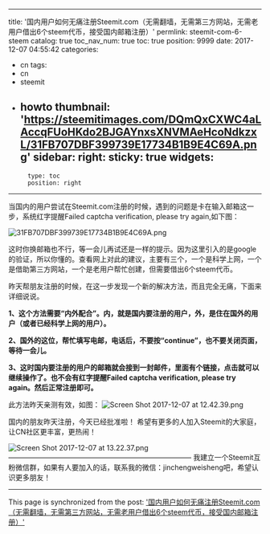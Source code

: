 
---
title: '国内用户如何无痛注册Steemit.com（无需翻墙，无需第三方网站，无需老用户借出6个steem代币，接受国内邮箱注册）'
permlink: steemit-com-6-steem
catalog: true
toc_nav_num: true
toc: true
position: 9999
date: 2017-12-07 04:55:42
categories:
- cn
tags:
- cn
- steemit
- howto
thumbnail: 'https://steemitimages.com/DQmQxCXWC4aLAccqFUoHKdo2BJGAYnxsXNVMAeHcoNdkzxL/31FB707DBF399739E17734B1B9E4C69A.png'
sidebar:
    right:
        sticky: true
widgets:
    -
        type: toc
        position: right
---


当国内的用户尝试在Steemit.com注册的时候，遇到的问题是卡在输入邮箱这一步，系统红字提醒Failed captcha verification, please try again,如下图：

![31FB707DBF399739E17734B1B9E4C69A.png](https://steemitimages.com/DQmQxCXWC4aLAccqFUoHKdo2BJGAYnxsXNVMAeHcoNdkzxL/31FB707DBF399739E17734B1B9E4C69A.png)

这时你换邮箱也不行，等一会儿再试还是一样的提示。因为这里引入的是google的验证，所以你懂的。查看网上对此的建议，主要有三个，一个是科学上网，一个是借助第三方网站，一个是老用户帮忙创建，但需要借出6个steem代币。

昨天帮朋友注册的时候，在这一步发现一个新的解决方法，而且完全无痛，下面来详细说说。

**1、这个方法需要“内外配合”。内，就是国内要注册的用户，外，是住在国外的用户（或者已经科学上网的用户）。**

**2、国外的这位，帮忙填写电邮，电话后，不要按“continue”，也不要关闭页面，等待一会儿。**

**3、这时国内要注册的用户的邮箱就会接到一封邮件，里面有个链接，点击就可以继续操作了。也不会有红字提醒Failed captcha verification, please try again。然后正常注册即可。**

此方法昨天亲测有效，如图：
![Screen Shot 2017-12-07 at 12.42.39.png](https://steemitimages.com/DQmYTAhVgAxGd57THWPpJj3AEfPGmMk618FyCNbEDc1djZo/Screen%20Shot%202017-12-07%20at%2012.42.39.png)

国内的朋友昨天注册，今天已经批准啦！
希望有更多的人加入Steemit的大家庭，让CN社区更丰富，更热闹！

![Screen Shot 2017-12-07 at 13.22.37.png](https://steemitimages.com/DQmVnZsQKAbFpECNGT3EzZQh8V1fdVXuSCQrcthArCJL77L/Screen%20Shot%202017-12-07%20at%2013.22.37.png)
——————————————————————————
我建立一个Steemit互粉微信群，如果有人要加入的话，联系我的微信：jinchengweisheng吧，希望认识更多朋友！

- - -

This page is synchronized from the post: ['国内用户如何无痛注册Steemit.com（无需翻墙，无需第三方网站，无需老用户借出6个steem代币，接受国内邮箱注册）'](https://steemit.com/@weisheng167388/steemit-com-6-steem)
